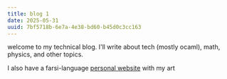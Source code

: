 ```yaml
---
title: blog 1 
date: 2025-05-31
uuid: 7bf5718b-6e7a-4e38-bd60-b45d0c3cc163
---
```


welcome to my technical blog. I'll write about tech (mostly ocaml), math,
physics, and other topics.

I also have a farsi-language [personal website](https://tiamkoukpari.com) with
my art